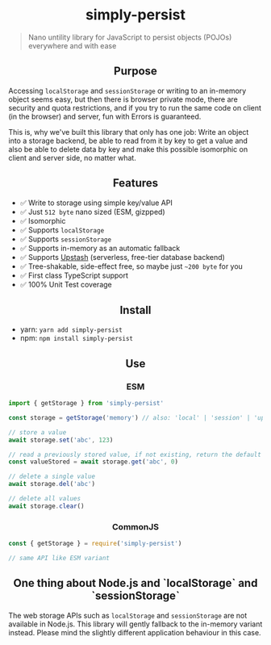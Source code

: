 <h1 align="center">simply-persist</h1>

> Nano untility library for JavaScript to persist objects (POJOs) everywhere and with ease

<h2 align="center">Purpose</h2>

Accessing `localStorage` and `sessionStorage` or writing to an in-memory object seems easy,
but then there is browser private mode, there are security and quota restrictions, and if
you try to run the same code on client (in the browser) and server, fun with Errors is guaranteed.

This is, why we've built this library that only has one job: Write an object into a storage backend,
be able to read from it by key to get a value and also be able to delete data by key and make this
possible isomorphic on client and server side, no matter what.

<h2 align="center">Features</h2>

- ✅ Write to storage using simple key/value API
- ✅ Just `512 byte` nano sized (ESM, gizpped)
- ✅ Isomorphic
- ✅ Supports `localStorage`
- ✅ Supports `sessionStorage`
- ✅ Supports in-memory as an automatic fallback
- ✅ Supports [Upstash](https://www.upstash.com) (serverless, free-tier database backend)
- ✅ Tree-shakable, side-effect free, so maybe just `~200 byte` for you
- ✅ First class TypeScript support
- ✅ 100% Unit Test coverage

<h2 align="center">Install</h2>

- yarn: `yarn add simply-persist`
- npm: `npm install simply-persist`

<h2 align="center">Use</h2>

<h3 align="center">ESM</h2>

```ts
import { getStorage } from 'simply-persist'

const storage = getStorage('memory') // also: 'local' | 'session' | 'upstash'

// store a value
await storage.set('abc', 123)

// read a previously stored value, if not existing, return the default (0)
const valueStored = await storage.get('abc', 0)

// delete a single value
await storage.del('abc')

// delete all values
await storage.clear()
```

<h3 align="center">CommonJS</h2>

```ts
const { getStorage } = require('simply-persist')

// same API like ESM variant
```

<h2 align="center">One thing about Node.js and `localStorage` and `sessionStorage`</h2>

The web storage APIs such as `localStorage` and `sessionStorage` are not available in Node.js.
This library will gently fallback to the in-memory variant instead. Please mind the slightly
different application behaviour in this case.
